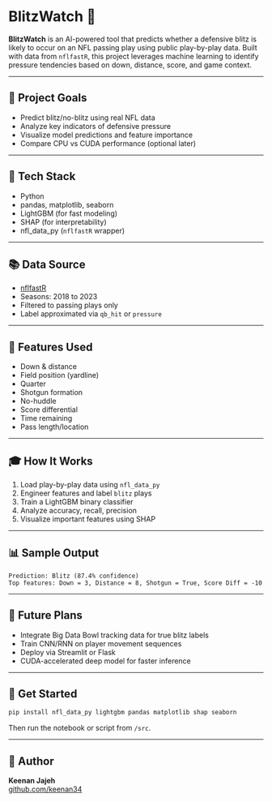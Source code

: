 # BlitzWatch 🚨

**BlitzWatch** is an AI-powered tool that predicts whether a defensive blitz is likely to occur on an NFL passing play using public play-by-play data. Built with data from `nflfastR`, this project leverages machine learning to identify pressure tendencies based on down, distance, score, and game context.

---

## 📅 Project Goals
- Predict blitz/no-blitz using real NFL data
- Analyze key indicators of defensive pressure
- Visualize model predictions and feature importance
- Compare CPU vs CUDA performance (optional later)

---

## 🔧 Tech Stack
- Python
- pandas, matplotlib, seaborn
- LightGBM (for fast modeling)
- SHAP (for interpretability)
- nfl_data_py (`nflfastR` wrapper)

---

## 📚 Data Source
- [nflfastR](https://www.nflfastr.com/)
- Seasons: 2018 to 2023
- Filtered to passing plays only
- Label approximated via `qb_hit` or `pressure`

---

## 🎯 Features Used
- Down & distance
- Field position (yardline)
- Quarter
- Shotgun formation
- No-huddle
- Score differential
- Time remaining
- Pass length/location

---

## 🎓 How It Works
1. Load play-by-play data using `nfl_data_py`
2. Engineer features and label `blitz` plays
3. Train a LightGBM binary classifier
4. Analyze accuracy, recall, precision
5. Visualize important features using SHAP

---

## 📊 Sample Output
```
Prediction: Blitz (87.4% confidence)
Top features: Down = 3, Distance = 8, Shotgun = True, Score Diff = -10
```

---

## 🚀 Future Plans
- Integrate Big Data Bowl tracking data for true blitz labels
- Train CNN/RNN on player movement sequences
- Deploy via Streamlit or Flask
- CUDA-accelerated deep model for faster inference

---

## 🚀 Get Started
```bash
pip install nfl_data_py lightgbm pandas matplotlib shap seaborn
```
Then run the notebook or script from `/src`.

---

## 🧡 Author
**Keenan Jajeh**  
[github.com/keenan34](https://github.com/keenan34)
